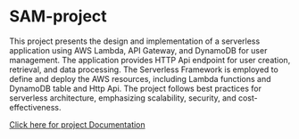 # SAM-project
This project presents the design and implementation of a serverless application using AWS 
Lambda, API Gateway, and DynamoDB for user management. The application provides HTTP 
Api endpoint for user creation, retrieval, and data processing. The Serverless Framework is 
employed to define and deploy the AWS resources, including Lambda functions and 
DynamoDB table and Http Api. The project follows best practices for serverless architecture, 
emphasizing scalability, security, and cost-effectiveness.

[ Click here for project Documentation ](https://github.com/chaithukrissh/SAM-project/files/13577233/serverless.pdf)

